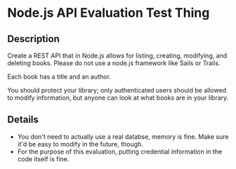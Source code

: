 # Node.js API Evaluation Test Thing

## Description
Create a REST API that in Node.js allows for listing, creating, modifying, and deleting books.  Please do not use a node.js
framework like Sails or Trails.

Each book has a title and an author.

You should protect your library; only authenticated users should be allowed to modify information, but anyone can look at
what books are in your library.

## Details
* You don't need to actually use a real databse, memory is fine.  Make sure it'd be easy to modify in the future, though.
* For the purpose of this evaluation, putting credential information in the code itself is fine.
